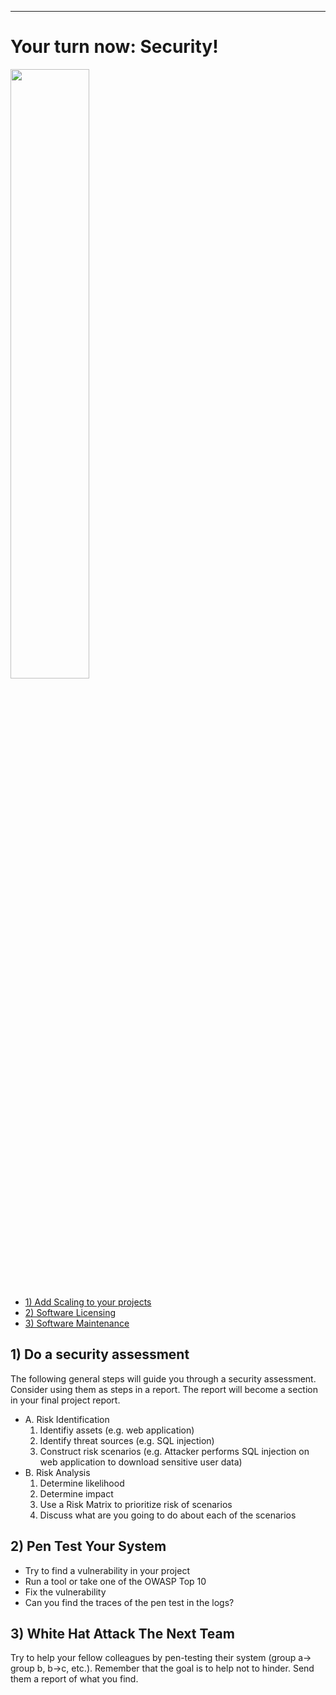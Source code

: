 -----------

# Your turn now: Security!

<img src="https://media.giphy.com/media/13GIgrGdslD9oQ/giphy.gif" width=50%/>

  - [1) Add Scaling to your projects](#1-add-scaling-to-your-projects)
  - [2) Software Licensing](#2-software-licensing)
  - [3) Software Maintenance](#3-software-maintenance)




## 1) Do a security assessment 

The following general steps will guide you through a security assessment. Consider using them as steps in a report. The report will become a section in your final project report.

- A. Risk Identification
    1. Identifiy assets (e.g. web application)
    1. Identify threat sources (e.g. SQL injection)
    1. Construct risk scenarios (e.g. Attacker performs SQL injection on web application to download sensitive user data)
- B. Risk Analysis
    1. Determine likelihood
    1. Determine impact
    1. Use a Risk Matrix to prioritize risk of scenarios   
    1. Discuss what are you going to do about each of the scenarios




## 2) Pen Test Your System

- Try to find a vulnerability in your project
- Run a tool or take one of the OWASP Top 10
- Fix the vulnerability
- Can you find the traces of the pen test in the logs?



## 3) White Hat Attack The Next Team

Try to help your fellow colleagues by pen-testing their system (group a-> group b, b->c, etc.). Remember that the goal is to help not to hinder.  Send them a report of what you find.